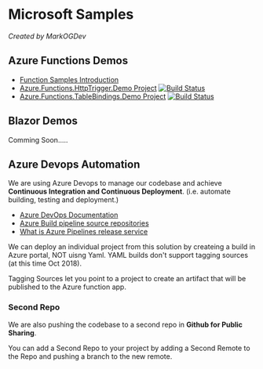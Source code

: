 # Microsoft Samples 

*Created by MarkOGDev*
 
 
## Azure Functions Demos

* [Function Samples Introduction](Docs/functionsIntroductionReadme.md)
* [Azure.Functions.HttpTrigger.Demo Project](Azure.Functions/HttpTrigger.Demo/readme.md)
  [![Build Status](https://markogdev.visualstudio.com/Microsoft.Samples/_apis/build/status/Azure.Functions.HttpTrigger.Demo)](https://markogdev.visualstudio.com/Microsoft.Samples/_build/latest?definitionId=3)
* [Azure.Functions.TableBindings.Demo Project](Azure.Functions/TableBindings.Demo/readme.md)
  [![Build Status](https://markogdev.visualstudio.com/Microsoft.Samples/_apis/build/status/Azure.Functions.TableBindings.Demo)](https://markogdev.visualstudio.com/Microsoft.Samples/_build/latest?definitionId=4)

 
 ## Blazor Demos
 
 Comming Soon.....





## Azure Devops Automation 

We are using Azure Devops to manage our codebase and achieve **Continuous Integration and Continuous Deployment**.
(i.e. automate building, testing and deployment.)

* [Azure DevOps Documentation](https://docs.microsoft.com/en-us/azure/devops/)
* [Azure Build pipeline source repositories](https://docs.microsoft.com/en-us/azure/devops/pipelines/build/repository?view=vsts)
* [What is Azure Pipelines release service](https://docs.microsoft.com/en-us/azure/devops/pipelines/release/what-is-release-management?view=vsts)


We can deploy an individual project from this solution by createing a build in Azure portal, NOT uisng Yaml.
YAML builds don't support tagging sources (at this time Oct 2018).

Tagging Sources let you point to a project to create an artifact that will be published to the Azure function app.


### Second Repo

We are also pushing the codebase to a second repo in **Github for Public Sharing**. 

You can add a Second Repo to your project by adding a Second Remote to the Repo and pushing a branch to the new remote.


